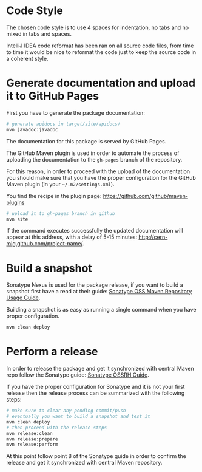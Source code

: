 Code Style
==========

The chosen code style is to use 4 spaces for indentation, no tabs 
and no mixed in tabs and spaces.

IntelliJ IDEA code reformat has been ran on all source code files,
from time to time it would be nice to reformat the code just to keep
the source code in a coherent style.

Generate documentation and upload it to GitHub Pages
====================================================

First you have to generate the package documentation:
```bash
# generate apidocs in target/site/apidocs/
mvn javadoc:javadoc
```

The documentation for this package is served by GitHub Pages.

The GitHub Maven plugin is used in order to automate the process of uploading
the documentation to the `gh-pages` branch of the repository.

For this reason, in order to proceed with the upload of the documentation
you should make sure that you have the proper configuration for the
GitHub Maven plugin (in your `~/.m2/settings.xml`).

You find the recipe in the plugin page:
https://github.com/github/maven-plugins

```bash
# upload it to gh-pages branch in github
mvn site
```

If the command executes successfully the updated documentation will
appear at this address, with a delay of 5-15 minutes:
http://cern-mig.github.com/project-name/.


Build a snapshot
================

Sonatype Nexus is used for the package release, if you want to build
a snapshot first have a read at their guide:
[Sonatype OSS Maven Repository Usage Guide](http://docs.sonatype.org/display/Repository/Sonatype+OSS+Maven+Repository+Usage+Guide).

Building a snapshot is as easy as running a single command when you have
proper configuration.

```bash
mvn clean deploy
```

Perform a release
=================

In order to release the package and get it synchronized with
central Maven repo follow the Sonatype guide:
[Sonatype OSSRH Guide](http://central.sonatype.org/pages/ossrh-guide.html).

If you have the proper configuration for Sonatype and it is not your first
release then the release process can be summarized with the following steps:

```bash
# make sure to clear any pending commit/push
# eventually you want to build a snapshot and test it
mvn clean deploy
# then proceed with the release steps
mvn release:clean
mvn release:prepare
mvn release:perform
```

At this point follow point 8 of the Sonatype guide in order to confirm
the release and get it synchronized with central Maven repository.

